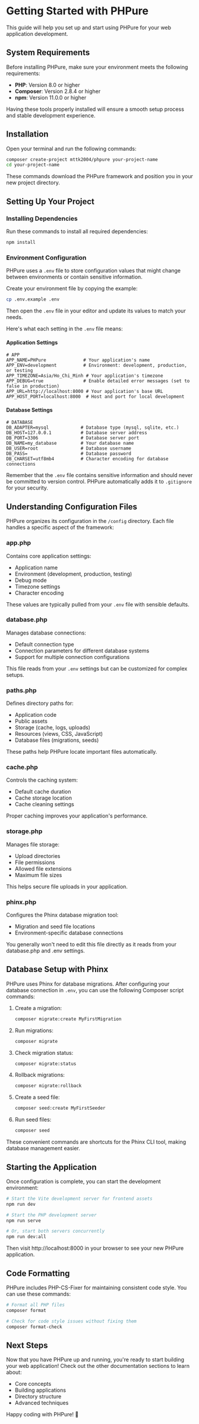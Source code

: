 # Getting Started with PHPure

This guide will help you set up and start using PHPure for your web application development.

## System Requirements

Before installing PHPure, make sure your environment meets the following requirements:

- **PHP**: Version 8.0 or higher
- **Composer**: Version 2.8.4 or higher
- **npm**: Version 11.0.0 or higher

Having these tools properly installed will ensure a smooth setup process and stable development experience.

## Installation

Open your terminal and run the following commands:

```bash
composer create-project mttk2004/phpure your-project-name
cd your-project-name
```

These commands download the PHPure framework and position you in your new project directory.

## Setting Up Your Project

### Installing Dependencies

Run these commands to install all required dependencies:

```bash
npm install
```

### Environment Configuration

PHPure uses a `.env` file to store configuration values that might change between environments or contain sensitive information.

Create your environment file by copying the example:

```bash
cp .env.example .env
```

Then open the `.env` file in your editor and update its values to match your needs.

Here's what each setting in the `.env` file means:

#### Application Settings

```env
# APP
APP_NAME=PHPure              # Your application's name
APP_ENV=development          # Environment: development, production, or testing
APP_TIMEZONE=Asia/Ho_Chi_Minh # Your application's timezone
APP_DEBUG=true               # Enable detailed error messages (set to false in production)
APP_URL=http://localhost:8000 # Your application's base URL
APP_HOST_PORT=localhost:8000  # Host and port for local development
```

#### Database Settings

```env
# DATABASE
DB_ADAPTER=mysql            # Database type (mysql, sqlite, etc.)
DB_HOST=127.0.0.1           # Database server address
DB_PORT=3306                # Database server port
DB_NAME=my_database         # Your database name
DB_USER=root                # Database username
DB_PASS=                    # Database password
DB_CHARSET=utf8mb4          # Character encoding for database connections
```

Remember that the `.env` file contains sensitive information and should never be committed to version control. PHPure automatically adds it to `.gitignore` for your security.

## Understanding Configuration Files

PHPure organizes its configuration in the `/config` directory. Each file handles a specific aspect of the framework:

### app.php

Contains core application settings:

- Application name
- Environment (development, production, testing)
- Debug mode
- Timezone settings
- Character encoding

These values are typically pulled from your `.env` file with sensible defaults.

### database.php

Manages database connections:

- Default connection type
- Connection parameters for different database systems
- Support for multiple connection configurations

This file reads from your `.env` settings but can be customized for complex setups.

### paths.php

Defines directory paths for:

- Application code
- Public assets
- Storage (cache, logs, uploads)
- Resources (views, CSS, JavaScript)
- Database files (migrations, seeds)

These paths help PHPure locate important files automatically.

### cache.php

Controls the caching system:

- Default cache duration
- Cache storage location
- Cache cleaning settings

Proper caching improves your application's performance.

### storage.php

Manages file storage:

- Upload directories
- File permissions
- Allowed file extensions
- Maximum file sizes

This helps secure file uploads in your application.

### phinx.php

Configures the Phinx database migration tool:

- Migration and seed file locations
- Environment-specific database connections

You generally won't need to edit this file directly as it reads from your database.php and .env settings.

## Database Setup with Phinx

PHPure uses Phinx for database migrations. After configuring your database connection in `.env`, you can use the following Composer script commands:

1. Create a migration:

   ```bash
   composer migrate:create MyFirstMigration
   ```

2. Run migrations:

   ```bash
   composer migrate
   ```

3. Check migration status:

   ```bash
   composer migrate:status
   ```

4. Rollback migrations:

   ```bash
   composer migrate:rollback
   ```

5. Create a seed file:

   ```bash
   composer seed:create MyFirstSeeder
   ```

6. Run seed files:
   ```bash
   composer seed
   ```

These convenient commands are shortcuts for the Phinx CLI tool, making database management easier.

## Starting the Application

Once configuration is complete, you can start the development environment:

```bash
# Start the Vite development server for frontend assets
npm run dev

# Start the PHP development server
npm run serve

# Or, start both servers concurrently
npm run dev:all
```

Then visit http://localhost:8000 in your browser to see your new PHPure application.

## Code Formatting

PHPure includes PHP-CS-Fixer for maintaining consistent code style. You can use these commands:

```bash
# Format all PHP files
composer format

# Check for code style issues without fixing them
composer format-check
```

## Next Steps

Now that you have PHPure up and running, you're ready to start building your web application! Check out the other documentation sections to learn about:

- Core concepts
- Building applications
- Directory structure
- Advanced techniques

Happy coding with PHPure! 🚀
